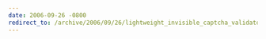 ```yaml
---
date: 2006-09-26 -0800
redirect_to: /archive/2006/09/26/lightweight_invisible_captcha_validator_control.aspx/
---
```

